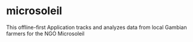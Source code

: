 # microsoleil
This offline-first Application tracks and analyzes data from local Gambian farmers for the NGO Microsoleil
